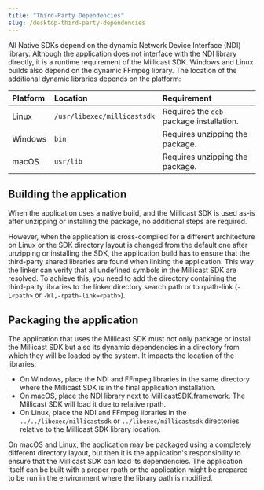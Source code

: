 ```yaml
---
title: "Third-Party Dependencies"
slug: /desktop-third-party-dependencies
---
```

All Native SDKs depend on the dynamic Network Device Interface (NDI) library. Although the application does not interface with the NDI library directly, it is a runtime requirement of the Millicast SDK. Windows and Linux builds also depend on the dynamic FFmpeg library. The location of the additional dynamic libraries depends on the platform:

| Platform | Location                    | Requirement                              |
| :------- | :-------------------------- | :--------------------------------------- |
| Linux    | `/usr/libexec/millicastsdk` | Requires the `deb` package installation. |
| Windows  | `bin`                       | Requires unzipping the package.          |
| macOS    | `usr/lib`                   | Requires unzipping the package.          |

## Building the application

When the application uses a native build, and the Millicast SDK is used as-is after unzipping or installing the package, no additional steps are required.

However, when the application is cross-compiled for a different architecture on Linux or the SDK directory layout is changed from the default one after unzipping or installing the SDK, the application build has to ensure that the third-party shared libraries are found when linking the application. This way the linker can verify that all undefined symbols in the Millicast SDK are resolved. To achieve this, you need to add the directory containing the third-party libraries to the linker directory search path or to rpath-link (`-L<path>` or `-Wl,-rpath-link=<path>`).

## Packaging the application

The application that uses the Millicast SDK must not only package or install the Millicast SDK but also its dynamic dependencies in a directory from which they will be loaded by the system. It impacts the location of the libraries:

- On Windows, place the NDI and FFmpeg libraries in the same directory where the Millicast SDK is in the final application installation.
- On macOS, place the NDI library next to MillicastSDK.framework. The Millicast SDK will load it due to relative rpath.
- On Linux, place the NDI and FFmpeg libraries in the `../../libexec/millicastsdk` or `../libexec/millicastsdk` directories relative to the Millicast SDK library location.

On macOS and Linux, the application may be packaged using a completely different directory layout, but then it is the application's responsibility to ensure that the Millicast SDK can load its dependencies. The application itself can be built with a proper rpath or the application might be prepared to be run in the environment where the library path is modified.
